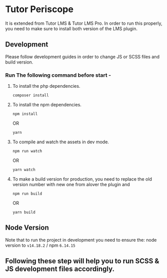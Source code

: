 # Tutor Periscope 
It is extended from Tutor LMS & Tutor LMS Pro. In order to run this properly, you need to make sure to install both version of the LMS plugin. 

## Development
Please follow development guides in order to change JS or SCSS files and build version.

### Run The following command before start -

1. To install the php dependencies.

   ```
   composer install
   ```

2. To install the npm dependencies.
   ```
   npm install
   ```
   OR
   ```
   yarn
   ```
3. To compile and watch the assets in dev mode.
   ```
   npm run watch
   ```
   OR
   ```
   yarn watch
   ```
4. To make a build version for production, you need to replace the old version number with new one from alover the plugin and 
   ```
   npm run build
   ```
   OR
   ```
   yarn build
   ```
   
## Node Version
Note that to run the project in development you need to ensure the:
node version to ```v14.18.2``` / npm ```6.14.15```

## Following these step will help you to run SCSS & JS development files accordingly. 

